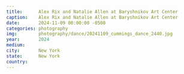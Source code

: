 ```yaml
---
title:  	Alex Rix and Natalie Allen at Baryshnikov Art Center
caption:	Alex Rix and Natalie Allen at Baryshnikov Art Center
date:   	2024-11-09 00:00:00 -0500
categories: photography
img:		photography/dance/20241109_cummings_dance_2440.jpg
year:		2024
medium:
city:		New York
state:		New York
country:
---
```

